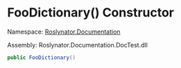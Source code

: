 # FooDictionary\(\) Constructor

Namespace: [Roslynator.Documentation](../../README.md)

Assembly: Roslynator\.Documentation\.DocTest\.dll

```csharp
public FooDictionary()
```


